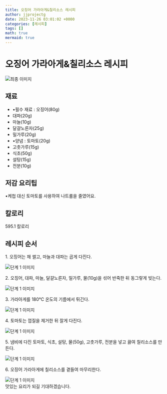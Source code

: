 ```yaml
---
title: 오징어 가라아게&칠리소스 레시피
author: jjprojectg
date: 2023-11-26 03:01:02 +0000
categories: [레시피]
tags: []
math: true
mermaid: true
---
```

<meta name="og:type" content="website"/>
<meta charset="UTF-8"/>
<div class="header">
  <h1>오징어 가라아게&칠리소스 레시피</h1>
</div>

<div class="container my-4">
  <div class="row">
    <div class="col-12 col-md-6">
      <div class="recipe-image">
        <img src="http://www.foodsafetykorea.go.kr/uploadimg/20230309/20230309032043_1678342843593.jpg" class="step-image" alt="최종 이미지"/>
      </div>
    </div>
    <div class="col-12 col-md-6">
      <div class="ingredients">
        <h2>재료</h2>
        <ul class="card">
          <li> •필수 재료 : 오징어(80g) </li>
          <li>  대파(20g) </li>
          <li>  마늘(10g) </li>
          <li>  달걀노른자(25g) </li>
          <li>  밀가루(20g) </li>
          <li> •양념 : 토마토(20g) </li>
          <li>  고춧가루(15g) </li>
          <li>  식초(50g) </li>
          <li>  설탕(15g) </li>
          <li>  전분(10g) </li>
</ul>
      </div>
    </div>
    <div class="col-12 col-md-6">
      <div class="ingredients">
        <h2>저감 요리팁</h2>
        <div class="card"> 
          <p>
            •케첩 대신 토마토를 사용하여 나트륨을 줄였어요.
          </p>
        </div>
      </div>
      <div class="ingredients">
        <h2>칼로리</h2>
        <div class="card"> 
          <p>
            595.1 칼로리
          </p>
        </div>
      </div>
    </div>
  </div>

  <h2 class="my-4">레시피 순서</h2>
  <div class="card recipe-card">
    <div class="card-body recipe-step">
      <p class="card-text step-description">1. 오징어는 채 썰고, 마늘과 대파는 곱게 다진다.</p>
      <img src="http://www.foodsafetykorea.go.kr/uploadimg/20230309/20230309032201_1678342921809.jpg" alt="단계 1 이미지" class="step-image"/>
    </div>
  </div>
  <div class="card recipe-card">
    <div class="card-body recipe-step">
      <p class="card-text step-description">2. 오징어, 대파, 마늘, 달걀노른자, 밀가루, 물(10g)을 섞어 반죽한 뒤 동그랗게 빚는다.</p>
      <img src="http://www.foodsafetykorea.go.kr/uploadimg/20230309/20230309032221_1678342941060.jpg" alt="단계 1 이미지" class="step-image"/>
    </div>
  </div>
  <div class="card recipe-card">
    <div class="card-body recipe-step">
      <p class="card-text step-description">3. 가라아게를 180℃ 온도의 기름에서 튀긴다.</p>
      <img src="http://www.foodsafetykorea.go.kr/uploadimg/20230309/20230309032235_1678342955393.jpg" alt="단계 1 이미지" class="step-image"/>
    </div>
  </div>
  <div class="card recipe-card">
    <div class="card-body recipe-step">
      <p class="card-text step-description">4. 토마토는 껍질을 제거한 뒤 잘게 다진다.</p>
      <img src="http://www.foodsafetykorea.go.kr/uploadimg/20230309/20230309032306_1678342986735.jpg" alt="단계 1 이미지" class="step-image"/>
    </div>
  </div>
  <div class="card recipe-card">
    <div class="card-body recipe-step">
      <p class="card-text step-description">5. 냄비에 다진 토마토, 식초, 설탕, 물(50g), 고춧가루, 전분을 넣고 끓여 칠리소스를 만든다.</p>
      <img src="http://www.foodsafetykorea.go.kr/uploadimg/20230309/20230309032326_1678343006043.jpg" alt="단계 1 이미지" class="step-image"/>
    </div>
  </div>
  <div class="card recipe-card">
    <div class="card-body recipe-step">
      <p class="card-text step-description">6. 오징어 가라아게에 칠리소스를 곁들여 마무리한다.</p>
      <img src="http://www.foodsafetykorea.go.kr/uploadimg/20230309/20230309032352_1678343032997.jpg" alt="단계 1 이미지" class="step-image"/>
    </div>
  </div>

</div>
맛있는 요리가 되길 기대하겠습니다.

